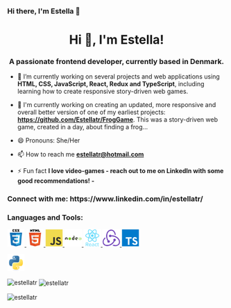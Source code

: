 ### Hi there, I'm Estella 👋

<!--
**Estellatr/Estellatr** is a ✨ _special_ ✨ repository because its `README.md` (this file) appears on your GitHub profile.

Here are some ideas to get you started:

- 🔭 I’m currently working on ...
- 🌱 I’m currently learning ...
- 👯 I’m looking to collaborate on ...
- 🤔 I’m looking for help with ...
- 💬 Ask me about ...
- 📫 How to reach me: ...
- 😄 Pronouns: ...
- ⚡ Fun fact: ...
-->






<h1 align="center">Hi 👋, I'm Estella!</h1>
<h3 align="center">A passionate frontend developer, currently based in Denmark.</h3>

- 🌱 I’m currently working on several projects and web applications using **HTML, CSS, JavaScript, React, Redux and TypeScript**, including learning how to create responsive story-driven web games.

- 🔭 I'm currently working on creating an updated, more responsive and overall better version of one of my earliest projects: **https://github.com/Estellatr/FrogGame**. This was a story-driven web game, created in a day, about finding a frog...

- 😄 Pronouns: She/Her

- 📫 How to reach me **estellatr@hotmail.com**

- ⚡ Fun fact **I love video-games - reach out to me on LinkedIn with some good recommendations! -**

<h3 align="left">Connect with me: https://www.linkedin.com/in/estellatr/</h3>
<p align="left">
</p>

<h3 align="left">Languages and Tools:</h3>
<p align="left"> <a href="https://www.w3schools.com/css/" target="_blank" rel="noreferrer"> <img src="https://raw.githubusercontent.com/devicons/devicon/master/icons/css3/css3-original-wordmark.svg" alt="css3" width="40" height="40"/> </a> <a href="https://www.w3.org/html/" target="_blank" rel="noreferrer"> <img src="https://raw.githubusercontent.com/devicons/devicon/master/icons/html5/html5-original-wordmark.svg" alt="html5" width="40" height="40"/> </a> <a href="https://developer.mozilla.org/en-US/docs/Web/JavaScript" target="_blank" rel="noreferrer"> <img src="https://raw.githubusercontent.com/devicons/devicon/master/icons/javascript/javascript-original.svg" alt="javascript" width="40" height="40"/> </a> <a href="https://nodejs.org" target="_blank" rel="noreferrer"> <img src="https://raw.githubusercontent.com/devicons/devicon/master/icons/nodejs/nodejs-original-wordmark.svg" alt="nodejs" width="40" height="40"/> </a> <a href="https://reactjs.org/" target="_blank" rel="noreferrer"> <img src="https://raw.githubusercontent.com/devicons/devicon/master/icons/react/react-original-wordmark.svg" alt="react" width="40" height="40"/> </a> <a href="https://redux.js.org" target="_blank" rel="noreferrer"> <img src="https://raw.githubusercontent.com/devicons/devicon/master/icons/redux/redux-original.svg" alt="redux" width="40" height="40"/> </a> <a href="https://www.typescriptlang.org/" target="_blank" rel="noreferrer"> <img src="https://raw.githubusercontent.com/devicons/devicon/master/icons/typescript/typescript-original.svg" alt="typescript" width="40" height="40"/> </a>
<p align="left"> <a href="https://www.python.org" target="_blank" rel="noreferrer"> <img src="https://raw.githubusercontent.com/devicons/devicon/master/icons/python/python-original.svg" alt="python" width="40" height="40"/> </a> </p></p>

<p><img align="left" src="https://github-readme-stats.vercel.app/api/top-langs?username=estellatr&show_icons=true&locale=en&layout=compact" alt="estellatr" /></p>

<p>&nbsp;<img align="center" src="https://github-readme-stats.vercel.app/api?username=estellatr&show_icons=true&locale=en" alt="estellatr" /></p>

<p><img align="center" src="https://github-readme-streak-stats.herokuapp.com/?user=estellatr&" alt="estellatr" /></p>
